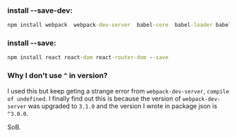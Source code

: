 ### install --save-dev:

```bat
npm install webpack  webpack-dev-server  babel-core  babel-loader babel-preset-react babel-preset-es2015 html-webpack-plugin --save-dev
```


### install --save:

```bat
npm install react react-dom react-router-dom --save
```


### Why I don't use `^` in version?
I used this but keep geting a strange error from `webpack-dev-server`, `compile of undefined`. I finally find out this is because the version of `webpack-dev-server` was upgraded to `3.1.0` and the version I wrote in package json is `^3.0.0`.

SoB.
